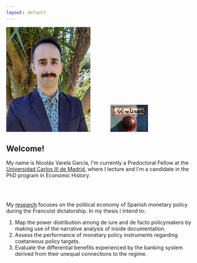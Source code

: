 ```yaml
---
layout: default
---
```


<img src="images/photo.jpg" alt="Nicolás Varela" style="width: 45%; height: 45%;" />

<a href="https://nicolobo.github.io/music.html">
    <img src="images/Nolimetangere.png" alt="Noli me tangere" style="width: 20%; height: 20%; margin-left: 50px;" />
</a>

<br>

<h2></b>Welcome!</h2>

My name is Nicolás Varela García, I'm currently a Predoctoral Fellow at the <a href="https://www.uc3m.es/social-sciences-department/home">Universidad Carlos III de Madrid</a>, where I lecture and I'm a candidate in the PhD program in Economic History.

<br>
<br>

My <a href="https://nicolobo.github.io/research.html">research</a> focuses on the political economy of Spanish monetary policy during the Francoist dictatorship. In my thesis I intend to: 
<ol>
    <li> Map the power distribution among de iure and de facto policymakers by making use of the narrative analysis of inside documentation.</li>
    <li> Assess the performance of monetary policy instruments regarding coetaneous policy targets.</li>
    <li> Evaluate the differential benefits experienced by the banking system derived from their unequal connections to the regime.</li>
</ol>
<br>
<br>
